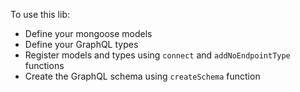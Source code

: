 To use this lib:
* Define your mongoose models
* Define your GraphQL types
* Register models and types using `connect` and `addNoEndpointType` functions
* Create the GraphQL schema using `createSchema` function